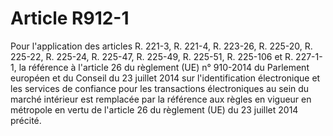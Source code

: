 # Article R912-1

<p>Pour l'application des articles R. 221-3, R. 221-4, R. 223-26, R. 225-20, R. 225-22, R. 225-24, R. 225-47, R. 225-49, R. 225-51, R. 225-106 et R. 227-1-1, la référence à l'article 26 du règlement (UE) n° 910-2014 du Parlement européen et du Conseil du 23 juillet 2014 sur l'identification électronique et les services de confiance pour les transactions électroniques au sein du marché intérieur est remplacée par la référence aux règles en vigueur en métropole en vertu de l'article 26 du règlement (UE) du 23 juillet 2014 précité.</p>